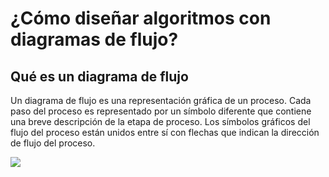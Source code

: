 # ¿Cómo diseñar algoritmos con diagramas de flujo?

## Qué es un diagrama de flujo

Un diagrama de flujo es una representación gráfica de un proceso. Cada paso del proceso es representado por un símbolo diferente que contiene una breve descripción de la etapa de proceso. Los símbolos gráficos del flujo del proceso están unidos entre sí con flechas que indican la dirección de flujo del proceso.


![](https://i.imgur.com/ctmhDXc.png)
